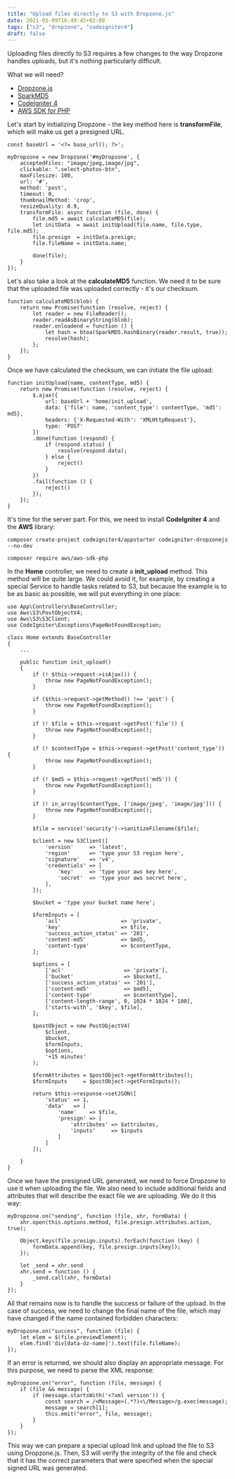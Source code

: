 ```yaml
---
title: "Upload files directly to S3 with Dropzone.js"
date: 2021-05-09T16:49:45+02:00
tags: ["s3", "dropzone", "codeigniter4"]
draft: false
---
```


Uploading files directly to S3 requires a few changes to the way Dropzone handles uploads, but it's nothing particularly difficult.

<!--more-->

What we will need?
* [Dropzone.js](https://www.dropzone.dev/js/)
* [SparkMD5](https://github.com/satazor/js-spark-md5)
* [CodeIgniter 4](https://github.com/codeigniter4/CodeIgniter4)
* [AWS SDK for PHP](https://github.com/aws/aws-sdk-php)

Let's start by initializing Dropzone - the key method here is **transformFile**, which will make us get a presigned URL.

```
const baseUrl = '<?= base_url(); ?>';

myDropzone = new Dropzone('#myDropzone', {
    acceptedFiles: "image/jpeg,image/jpg",
    clickable: ".select-photos-btn",
    maxFilesize: 100,
    url: '#',
    method: 'post',
    timeout: 0,
    thumbnailMethod: 'crop',
    resizeQuality: 0.9,
    transformFile: async function (file, done) {
        file.md5 = await calculateMD5(file);
        let initData  = await initUpload(file.name, file.type, file.md5);
        file.presign  = initData.presign;
        file.fileName = initData.name;

        done(file);
    }
});
```

Let's also take a look at the **calculateMD5** function. We need it to be sure that the uploaded file was uploaded correctly - it's our checksum.

```
function calculateMD5(blob) {
    return new Promise(function (resolve, reject) {
        let reader = new FileReader();
        reader.readAsBinaryString(blob);
        reader.onloadend = function () {
            let hash = btoa(SparkMD5.hashBinary(reader.result, true));
            resolve(hash);
        };
    });
}
```

Once we have calculated the checksum, we can initiate the file upload:

```
function initUpload(name, contentType, md5) {
    return new Promise(function (resolve, reject) {
        $.ajax({
            url: baseUrl + 'home/init_upload',
            data: {'file': name, 'content_type': contentType, 'md5': md5},
            headers: {'X-Requested-With': 'XMLHttpRequest'},
            type: 'POST'
        })
        .done(function (respond) {
            if (respond.status) {
                resolve(respond.data);
            } else {
                reject()
            }
        })
        .fail(function () {
            reject()
        });
    });
}
```

It's time for the server part. For this, we need to install **CodeIgniter 4** and the **AWS** library:

```
composer create-project codeigniter4/appstarter codeigniter-dropzonejs --no-dev
```
```
composer require aws/aws-sdk-php
```

In the **Home** controller, we need to create a **init_upload** method. This method will be quite large. We could avoid it, for example, by creating a special Service to handle tasks related to S3, but because the example is to be as basic as possible, we will put everything in one place:

```
use App\Controllers\BaseController;
use Aws\S3\PostObjectV4;
use Aws\S3\S3Client;
use CodeIgniter\Exceptions\PageNotFoundException;

class Home extends BaseController
{
    ...

    public function init_upload()
    {
        if (! $this->request->isAjax()) {
            throw new PageNotFoundException();
        }

        if ($this->request->getMethod() !== 'post') {
            throw new PageNotFoundException();
        }

        if (! $file = $this->request->getPost('file')) {
            throw new PageNotFoundException();
        }

        if (! $contentType = $this->request->getPost('content_type')) {
            throw new PageNotFoundException();
        }

        if (! $md5 = $this->request->getPost('md5')) {
            throw new PageNotFoundException();
        }

        if (! in_array($contentType, ['image/jpeg', 'image/jpg'])) {
            throw new PageNotFoundException();
        }

        $file = service('security')->sanitizeFilename($file);

        $client = new S3Client([
            'version'     => 'latest',
            'region'      => 'type your S3 region here',
            'signature'   => 'v4',
            'credentials' => [
                'key'     => 'type your aws key here',
                'secret'  => 'type your aws secret here',
            ],
        ]);

        $bucket = 'type your bucket name here';

        $formInputs = [
            'acl'                   => 'private',
            'key'                   => $file,
            'success_action_status' => '201',
            'content-md5'           => $md5,
            'content-type'          => $contentType,
        ];

        $options = [
            ['acl'                   => 'private'],
            ['bucket'                => $bucket],
            ['success_action_status' => '201'],
            ['content-md5'           => $md5],
            ['content-type'          => $contentType],
            ['content-length-range', 0, 1024 * 1024 * 100],
            ['starts-with', '$key', $file],
        ];

        $postObject = new PostObjectV4(
            $client,
            $bucket,
            $formInputs,
            $options,
            '+15 minutes'
        );

        $formAttributes = $postObject->getFormAttributes();
        $formInputs     = $postObject->getFormInputs();
        
        return $this->response->setJSON([
            'status' => 1, 
            'data'   => [
                'name'    => $file, 
                'presign' => [
                    'attributes' => $attributes, 
                    'inputs'     => $inputs
                ]
            ]
        ]);

    }
}
```

Once we have the presigned URL generated, we need to force Dropzone to use it when uploading the file. We also need to include additional fields and attributes that will describe the exact file we are uploading. We do it this way:

```
myDropzone.on("sending", function (file, xhr, formData) {
    xhr.open(this.options.method, file.presign.attributes.action, true);

    Object.keys(file.presign.inputs).forEach(function (key) {
        formData.append(key, file.presign.inputs[key]);
    });

    let _send = xhr.send
    xhr.send = function () {
        _send.call(xhr, formData)
    }
});
```

All that remains now is to handle the success or failure of the upload. In the case of success, we need to change the final name of the file, which may have changed if the name contained forbidden characters:

```
myDropzone.on("success", function (file) {
    let elem = $(file.previewElement);
    elem.find('div[data-dz-name]').text(file.fileName);
});
```

If an error is returned, we should also display an appropriate message. For this purpose, we need to parse the XML response:

```
myDropzone.on("error", function (file, message) {
    if (file && message) {
        if (message.startsWith('<?xml version')) {
            const search = /<Message>(.*?)<\/Message>/g.exec(message);
            message = search[1];
            this.emit("error", file, message);
        }
    }
});
```

This way we can prepare a special upload link and upload the file to S3 using Dropzone.js. Then, S3 will verify the integrity of the file and check that it has the correct parameters that were specified when the special signed URL was generated.